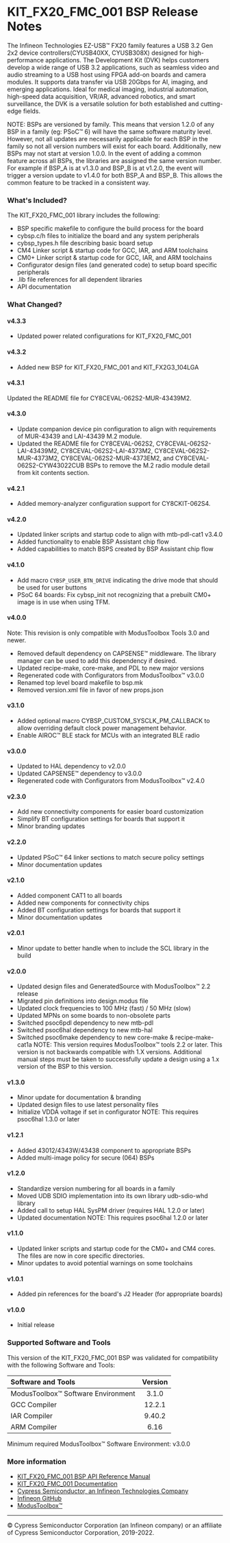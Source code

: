 # KIT_FX20_FMC_001 BSP Release Notes
The Infineon Technologies EZ-USB™ FX20 family features a USB 3.2 Gen 2x2 device  controllers(CYUSB40XX, CYUSB308X) designed for high-performance applications. The Development  Kit (DVK) helps customers develop a wide range of USB 3.2 applications, such as seamless video  and audio streaming to a USB host using FPGA add-on boards and camera modules. It supports data  transfer via USB 20Gbps for AI, imaging, and emerging applications. Ideal for medical imaging,  industrial automation, high-speed data acquisition, VR/AR, advanced robotics, and smart surveillance,  the DVK is a versatile solution for both established and cutting-edge fields.

NOTE: BSPs are versioned by family. This means that version 1.2.0 of any BSP in a family (eg: PSoC™ 6) will have the same software maturity level. However, not all updates are necessarily applicable for each BSP in the family so not all version numbers will exist for each board. Additionally, new BSPs may not start at version 1.0.0. In the event of adding a common feature across all BSPs, the libraries are assigned the same version number. For example if BSP_A is at v1.3.0 and BSP_B is at v1.2.0, the event will trigger a version update to v1.4.0 for both BSP_A and BSP_B. This allows the common feature to be tracked in a consistent way.

### What's Included?
The KIT_FX20_FMC_001 library includes the following:
* BSP specific makefile to configure the build process for the board
* cybsp.c/h files to initialize the board and any system peripherals
* cybsp_types.h file describing basic board setup
* CM4 Linker script & startup code for GCC, IAR, and ARM toolchains
* CM0+ Linker script & startup code for GCC, IAR, and ARM toolchains
* Configurator design files (and generated code) to setup board specific peripherals
* .lib file references for all dependent libraries
* API documentation

### What Changed?
#### v4.3.3
* Updated power related configurations for KIT_FX20_FMC_001
#### v4.3.2
* Added new BSP for KIT_FX20_FMC_001 and KIT_FX2G3_104LGA
#### v4.3.1
Updated the README file for CY8CEVAL-062S2-MUR-43439M2.
#### v4.3.0
* Update companion device pin configuration to align with requirements of MUR-43439 and LAI-43439 M.2 module.
* Updated the README file for CY8CEVAL-062S2, CY8CEVAL-062S2-LAI-43439M2, CY8CEVAL-062S2-LAI-4373M2, CY8CEVAL-062S2-MUR-4373M2, CY8CEVAL-062S2-MUR-4373EM2, and CY8CEVAL-062S2-CYW43022CUB BSPs to remove the M.2 radio module detail from kit contents section.
#### v4.2.1
* Added memory-analyzer configuration support for CY8CKIT-062S4.
#### v4.2.0
* Updated linker scripts and startup code to align with mtb-pdl-cat1 v3.4.0
* Added functionality to enable BSP Assistant chip flow
* Added capabilities to match BSPS created by BSP Assistant chip flow
#### v4.1.0
* Add macro `CYBSP_USER_BTN_DRIVE` indicating the drive mode that should be used for user buttons
* PSoC 64 boards: Fix cybsp_init not recognizing that a prebuilt CM0+ image is in use when using TFM.
#### v4.0.0
Note: This revision is only compatible with ModusToolbox Tools 3.0 and newer.
* Removed default dependency on CAPSENSE™ middleware. The library manager can be used to add this dependency if desired.
* Updated recipe-make, core-make, and PDL to new major versions
* Regenerated code with Configurators from ModusToolbox™ v3.0.0
* Renamed top level board makefile to bsp.mk
* Removed version.xml file in favor of new props.json
#### v3.1.0
* Added optional macro CYBSP_CUSTOM_SYSCLK_PM_CALLBACK to allow overriding default clock power management behavior.
* Enable AIROC™ BLE stack for MCUs with an integrated BLE radio
#### v3.0.0
* Updated to HAL dependency to v2.0.0
* Updated CAPSENSE™ dependency to v3.0.0
* Regenerated code with Configurators from ModusToolbox™ v2.4.0
#### v2.3.0
* Add new connectivity components for easier board customization
* Simplify BT configuration settings for boards that support it
* Minor branding updates
#### v2.2.0
* Updated PSoC™ 64 linker sections to match secure policy settings
* Minor documentation updates
#### v2.1.0
* Added component CAT1 to all boards
* Added new components for connectivity chips
* Added BT configuration settings for boards that support it
* Minor documentation updates
#### v2.0.1
* Minor update to better handle when to include the SCL library in the build
#### v2.0.0
* Updated design files and GeneratedSource with ModusToolbox™ 2.2 release
* Migrated pin definitions into design.modus file
* Updated clock frequencies to 100 MHz (fast) / 50 MHz (slow)
* Updated MPNs on some boards to non-obsolete parts
* Switched psoc6pdl dependency to new mtb-pdl
* Switched psoc6hal dependency to new mtb-hal
* Switched psoc6make dependency to new core-make & recipe-make-cat1a
NOTE: This version requires ModusToolbox™ tools 2.2 or later. This version is not backwards compatible with 1.X versions. Additional manual steps must be taken to successfully update a design using a 1.x version of the BSP to this version.
#### v1.3.0
* Minor update for documentation & branding
* Updated design files to use latest personality files
* Initialize VDDA voltage if set in configurator
NOTE: This requires psoc6hal 1.3.0 or later
#### v1.2.1
* Added 43012/4343W/43438 component to appropriate BSPs
* Added multi-image policy for secure (064) BSPs
#### v1.2.0
* Standardize version numbering for all boards in a family
* Moved UDB SDIO implementation into its own library udb-sdio-whd library
* Added call to setup HAL SysPM driver (requires HAL 1.2.0 or later)
* Updated documentation
NOTE: This requires psoc6hal 1.2.0 or later
#### v1.1.0
* Updated linker scripts and startup code for the CM0+ and CM4 cores. The files are now in core specific directories.
* Minor updates to avoid potential warnings on some toolchains
#### v1.0.1
* Added pin references for the board's J2 Header (for appropriate boards)
#### v1.0.0
* Initial release

### Supported Software and Tools
This version of the KIT_FX20_FMC_001 BSP was validated for compatibility with the following Software and Tools:

| Software and Tools                        | Version |
| :---                                      | :----:  |
| ModusToolbox™ Software Environment        | 3.1.0   |
| GCC Compiler                              | 12.2.1  |
| IAR Compiler                              | 9.40.2  |
| ARM Compiler                              | 6.16    |

Minimum required ModusToolbox™ Software Environment: v3.0.0

### More information
* [KIT_FX20_FMC_001 BSP API Reference Manual][api]
* [KIT_FX20_FMC_001 Documentation](https://www.infineon.com/cms/en/product/promopages/ez-usb-fx10)
* [Cypress Semiconductor, an Infineon Technologies Company](http://www.cypress.com)
* [Infineon GitHub](https://github.com/infineon)
* [ModusToolbox™](https://www.cypress.com/products/modustoolbox-software-environment)

[api]: https://infineon.github.io/TARGET_KIT_FX20_FMC_001/html/modules.html

---
© Cypress Semiconductor Corporation (an Infineon company) or an affiliate of Cypress Semiconductor Corporation, 2019-2022.